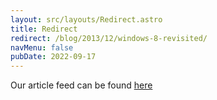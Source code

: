 ```yaml
---
layout: src/layouts/Redirect.astro
title: Redirect
redirect: /blog/2013/12/windows-8-revisited/
navMenu: false
pubDate: 2022-09-17
---
```

<div>
Our article feed can be found <a href="/blog/2013/12/windows-8-revisited/">here</a>
</div>
